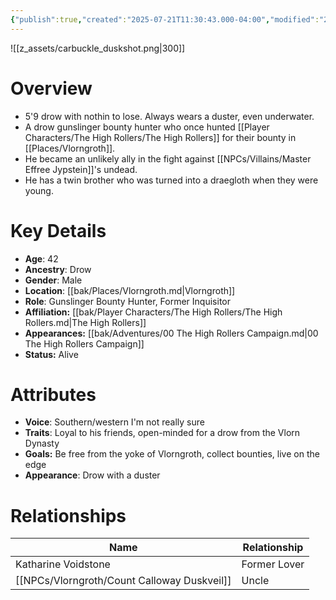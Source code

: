 ```yaml
---
{"publish":true,"created":"2025-07-21T11:30:43.000-04:00","modified":"2025-10-17T10:26:59.077-04:00","cssclasses":""}
---
```


![[z_assets/carbuckle_duskshot.png|300]]

# Overview
- 5'9 drow with nothin to lose. Always wears a duster, even underwater.
- A drow gunslinger bounty hunter who once hunted [[Player Characters/The High Rollers/The High Rollers]] for their bounty in [[Places/Vlorngroth]].
- He became an unlikely ally in the fight against [[NPCs/Villains/Master Effree Jypstein]]'s undead.
- He has a twin brother who was turned into a draegloth when they were young.

# Key Details
- **Age**: 42
- **Ancestry**: Drow
- **Gender**: Male
- **Location**: [[bak/Places/Vlorngroth.md\|Vlorngroth]]
- **Role**: Gunslinger Bounty Hunter, Former Inquisitor
- **Affiliation:** [[bak/Player Characters/The High Rollers/The High Rollers.md\|The High Rollers]]
- **Appearances:** [[bak/Adventures/00 The High Rollers Campaign.md\|00 The High Rollers Campaign]]
- **Status:** Alive

# Attributes
- **Voice**: Southern/western I'm not really sure
- **Traits**: Loyal to his friends, open-minded for a drow from the Vlorn Dynasty
- **Goals:** Be free from the yoke of Vlorngroth, collect bounties, live on the edge
- **Appearance**: Drow with a duster

# Relationships

| Name                        | Relationship |
| --------------------------- | ------------ |
| Katharine Voidstone         | Former Lover |
| [[NPCs/Vlorngroth/Count Calloway Duskveil]] | Uncle        |
